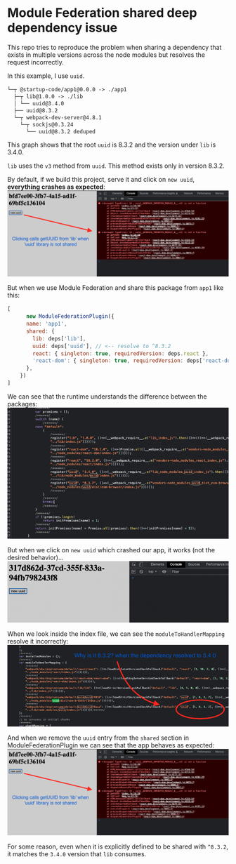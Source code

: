 # Module Federation shared deep dependency issue

This repo tries to reproduce the problem when sharing a dependency that exists in multiple versions across the node modules but resolves the request incorrectly.

In this example, I use `uuid`.
```
└─┬ @startup-code/app1@0.0.0 -> ./app1
  ├─┬ lib@1.0.0 -> ./lib
  │ └── uuid@3.4.0
  ├── uuid@8.3.2
  └─┬ webpack-dev-server@4.8.1
    └─┬ sockjs@0.3.24
      └── uuid@8.3.2 deduped
```

This graph shows that the root `uuid` is 8.3.2 and the version under `lib` is 3.4.0.

`lib` uses the `v3` method from `uuid`.
This method exists only in version 8.3.2.

By default, if we build this project, serve it and click on `new uuid`, **everything crashes as expected**:
![console](./screenshots/uuid-is-not-shared/console.png)

But when we use Module Federation and share this package from `app1` like this:
```js
[
      new ModuleFederationPlugin({
      name: 'app1',
      shared: {
        lib: deps['lib'],
        uuid: deps['uuid'], // <-- resolve to ^8.3.2
        react: { singleton: true, requiredVersion: deps.react },
        'react-dom': { singleton: true, requiredVersion: deps['react-dom'] },
      },
    })
]
```

We can see that the runtime understands the difference between the packages:
![runtime](./screenshots/uuid-shared/runtime.png)

But when we click on `new uuid` which crashed our app, it works (not the desired behavior)...
![console](./screenshots/uuid-shared/console.png)

When we look inside the index file, we can see the `moduleToHandlerMapping` resolve it incorrectly:
![moduleToHandlerMapping](./screenshots/uuid-shared/moduleToHandlerMapping.png)

And when we remove the `uuid` entry from the `shared` section in ModuleFederationPlugin we can see that the app behaves as expected:
![console](./screenshots/uuid-is-not-shared/console.png)

For some reason, even when it is explicitly defined to be shared with `^8.3.2`, it matches the `3.4.0` version that `lib` consumes.